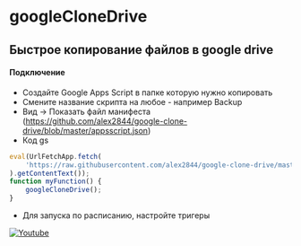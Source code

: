 # googleCloneDrive

## Быстрое копирование файлов в google drive

#### Подключение
* Создайте Google Apps Script в папке которую нужно копировать
* Смените название скрипта на любое - например Backup
* Вид -> Показать файл манифеста (https://github.com/alex2844/google-clone-drive/blob/master/appsscript.json)
* Код gs

```javascript
eval(UrlFetchApp.fetch(
	'https://raw.githubusercontent.com/alex2844/google-clone-drive/master/googleCloneDrive.js'
).getContentText());
function myFunction() {
	googleCloneDrive();
}
```
* Для запуска по расписанию, настройте тригеры

[![Youtube](https://img.youtube.com/vi/iE3Aonh9T9w/0.jpg)](https://www.youtube.com/watch?v=iE3Aonh9T9w 'Youtube')
